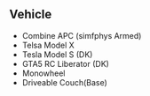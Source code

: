 Vehicle
-------
* Combine APC (simfphys Armed)
* Telsa Model X 
* Tesla Model S (DK)
* GTA5 RC Liberator (DK)
* Monowheel
* Driveable Couch(Base)
